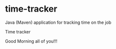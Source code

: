 # time-tracker
Java (Maven) application for tracking time on the job

Time tracker

Good Morning all of you!!!
